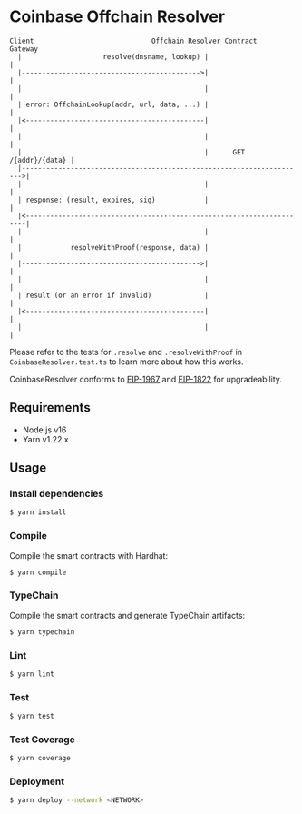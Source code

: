 # Coinbase Offchain Resolver

```
Client                             Offchain Resolver Contract          Gateway
  |                    resolve(dnsname, lookup) |                         |
  |-------------------------------------------->|                         |
  |                                             |                         |
  | error: OffchainLookup(addr, url, data, ...) |                         |
  |<--------------------------------------------|                         |
  |                                             |                         |
  |                                             |      GET /{addr}/{data} |
  |---------------------------------------------------------------------->|
  |                                             |                         |
  | response: (result, expires, sig)            |                         |
  |<----------------------------------------------------------------------|
  |                                             |                         |
  |            resolveWithProof(response, data) |                         |
  |-------------------------------------------->|                         |
  |                                             |                         |
  | result (or an error if invalid)             |                         |
  |<--------------------------------------------|                         |
  |                                             |                         |
```

Please refer to the tests for `.resolve` and `.resolveWithProof` in
`CoinbaseResolver.test.ts` to learn more about how this works.

CoinbaseResolver conforms to [EIP-1967](https://eips.ethereum.org/EIPS/eip-1967)
and [EIP-1822](https://eips.ethereum.org/EIPS/eip-1822) for upgradeability.

## Requirements

- Node.js v16
- Yarn v1.22.x

## Usage

### Install dependencies

```sh
$ yarn install
```

### Compile

Compile the smart contracts with Hardhat:

```sh
$ yarn compile
```

### TypeChain

Compile the smart contracts and generate TypeChain artifacts:

```sh
$ yarn typechain
```

### Lint

```sh
$ yarn lint
```

### Test

```sh
$ yarn test
```

### Test Coverage

```sh
$ yarn coverage
```

### Deployment

```sh
$ yarn deploy --network <NETWORK>
```
